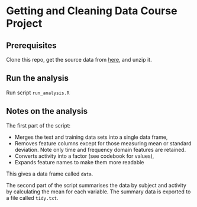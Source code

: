 # Getting and Cleaning Data Course Project

## Prerequisites

Clone this repo, get the source data from
[here](https://d396qusza40orc.cloudfront.net/getdata%2Fprojectfiles%2FUCI%20HAR%20Dataset.zip),
and unzip it.

## Run the analysis

Run script ```run_analysis.R```

## Notes on the analysis

The first part of the script:

* Merges the test and training data sets into a single data frame,
* Removes feature columns except for those measuring mean or standard
  deviation. Note only time and frequency domain features are
  retained.
* Converts activity into a factor (see codebook for values),
* Expands feature names to make them more readable

This gives a data frame called ```data```.

The second part of the script summarises the data by subject and
activity by calculating the mean for each variable. The summary data
is exported to a file called ```tidy.txt```.
